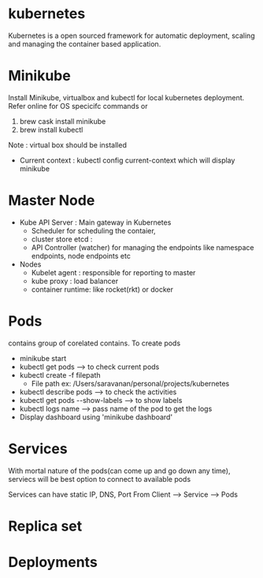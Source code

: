 # kubernetes

Kubernetes is a open sourced framework for automatic deployment, scaling and managing the container based application.

# Minikube
 Install Minikube, virtualbox and kubectl for local kubernetes deployment. Refer online for OS specicifc commands or
 
 1. brew cask install minikube
 2. brew install kubectl
 
Note : virtual box should be installed

* Current context : 
 kubectl config current-context which will display minikube
 
# Master Node

   * Kube API Server : Main gateway in Kubernetes
     * Scheduler for scheduling the contaier,
     * cluster store etcd : 
     * API Controller (watcher) for managing the endpoints like namespace endpoints, node endpoints etc
   * Nodes
     * Kubelet agent : responsible for reporting to master
     * kube proxy : load balancer
     * container  runtime: like rocket(rkt) or docker
# Pods
 contains group of corelated contains. To create pods
 
 * minikube start
 * kubectl get pods --> to check current pods
 * kubectl create -f filepath 
   * File path ex: /Users/saravanan/personal/projects/kubernetes
 * kubectl describe pods --> to check the activities
 * kubectl get pods --show-labels --> to show labels
 * kubectl logs name --> pass name of the pod to get the logs
* Display dashboard using 'minikube dashboard'
# Services
 With mortal nature of the pods(can come up and go down any time), serviecs will be best option to connect to available pods
 
 Services can have static IP, DNS, Port 
 From Client --> Service --> Pods
# Replica set
# Deployments

